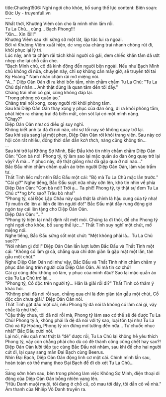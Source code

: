 title:Chương1506: Nghỉ ngơi cho khỏe, bổ sung thể lực
content:
Biên soạn: Đức Uy - truyenfull.vn<br>---<br>Nhất thời, Khương Viêm còn cho là mình nhìn lầm rồi.<br>Tu La Chủ... cùng... Bạch Phong!!!<br>"Xin... Xin lỗi!!"<br>Khương Viêm sau khi sững sờ một lát, lập tức lui ra ngoài.<br>Bởi vì Khương Viêm xuất hiện, d*c v*ng của chàng trai nhanh chóng rút đi, khôi phục lại lý trí.<br>Lúc này, anh ta chậm rãi tách khỏi người cô gái, đem chiếc khăn tắm đã ướt nhẹp che lại chỗ cần che.<br>"Bạch Minh chủ, cô đã kinh động đến người bên ngoài. Nếu như Bạch Minh chủ không đi nữa, chuyện này, chỉ sợ không cần mấy giờ, sẽ truyền tới tai Kỷ Hoàng." Nam nhân chậm rãi mở miệng nói.<br>"A..." Diệp Oản Oản đi ra khỏi bồn tắm, nhìn chằm chằm Tu La Chủ: "Tu La Chủ đại nhân... Anh thật đúng là quan tâm đến tôi đấy."<br>Chàng trai nhìn cô gái, cũng không đáp lại.<br>"Trong phòng có quần áo."<br>Chàng trai nói xong, xoay người rời khỏi phòng tắm.<br>Sau khi Diệp Oản Oản thay xong y phục của đàn ông, đi ra khỏi phòng tắm, phát hiện ra chàng trai đã biến mất, còn sót lại có một mình nàng.<br>"Chạy?"<br>Diệp Oản Oản như có điều gì suy nghĩ.<br>Không biết anh ta đã đi nơi nào, chỉ sợ tối nay sẽ không quay trở lại.<br>Sau khi sửa sang lại một phen, Diệp Oản Oản rời khỏi trang viên. Sau này cơ hội còn rất nhiều, đồng thời dần dần k*ch th*ch, nàng cũng không tin...<br>...<br>Sau khi trở lại Không Sợ Minh, Bắc Đẩu khó tin nhìn chằm chằm Diệp Oản Oản: "Con bà nó!! Phong tỷ, tỷ làm sao lại mặc quần áo đàn ông quay trở lại vậy? À mà... Y phục này, đệ thật giống như đã gặp qua ở nơi nào..."<br>Bắc Đẩu nhìn chằm chằm quần áo trên người Diệp Oản Oản, lâm vào trầm tư.<br>Thất Tinh liếc mắt nhìn Bắc Đẩu một cái: "Bộ mà Tu La Chủ mặc lần trước."<br>"Cái gì?" Nghe tiếng, Bắc Đẩu suýt nữa nhảy cỡn lên, khó tin nhìn về phía Diệp Oản Oản: "Con bà nó!! Trời ạ... Ta phi!! Phong tỷ, tỷ thật sự đem Tu La Chủ c**ng b*c sao? Trâu bò nha!"<br>"Phong tỷ, cái Độc Lập Châu này quả thật là chính là hậu cung của tỷ nha! Tỷ muốn đè lên ai liền đè lên người đó!" Bắc Đẩu mặt đầy rung động giơ ngón tay cái lên tặng cho Diệp Oản Oản.<br>Diệp Oản Oản: "..."<br>"Phong tỷ hiện tại nhất định rất mệt mỏi. Chúng ta đi thôi, để cho Phong tỷ nghỉ ngơi cho khỏe, bổ sung thể lực..." Thất Tinh suy nghĩ một chút, mở miệng nói.<br>Nghe tiếng, Bắc Đẩu sửng sốt một chút: "Mệt không phải là... Tu La Chủ sao??"<br>"Nói nhảm gì đó!!" Diệp Oản Oản lần lượt lườm Bắc Đấu và Thất Tinh một cái: "Không có làm gì cả, chẳng qua chỉ đơn giản là gặp mặt một lần, tán gẫu một chút."<br>Nghe Diệp Oản Oản nói như vậy, Bắc Đấu và Thất Tinh nhìn chằm chằm y phục đàn ông trên người của Diệp Oản Oản. Ai mà tin cơ chứ!<br>Cái gì cũng đều không có làm, y phục của mình đâu? Sao lại mặc quần áo của Tu La Chủ trở lại...<br>"Phong tỷ, Cổ độc trên người tỷ... Hẳn là giải rồi đi?" Thất Tinh có thâm ý khác hỏi.<br>"Không phải đã nói rồi sao, chẳng qua chỉ là đơn giản tán gẫu một chút, Cổ độc còn chưa giải." Diệp Oản Oản nói.<br>Thất Tinh gật đầu một cái, nếu Phong tỷ đã nói là không có làm cái gì, vậy chắc là như thế.<br>"Cậu thấy chưa, tôi đã nói rồi mà, Phong tỷ làm sao có thể sẽ đè được Tu La Chủ! Phong tỷ à, không phải là đệ đã nói với tỷ sao, loại tồn tại như Tu La Chủ và Kỷ Hoàng, Phong tỷ xin đừng mơ tưởng đến nữa... Tự chuốc nhục nhã!" Bắc Đẩu cười nói.<br>Lại nói, nếu quả như thật là “đè” được rồi, Tu La Chủ lại không hề yêu thích Phong tỷ, vậy còn chẳng phải cho dù có đè thành công cũng chết hay sao?!<br>Diệp Oản Oản lười tiếp tục cùng Bắc Đẩu nói nhảm, sau khi để cho hai người cút đi, lại quay sang mần Đại Bạch cùng Beerus.<br>Nhìn Đại Bạch, Diệp Oản Oản động linh cơ một cái. Chính mình lần sau, hoàn toàn có thể mang theo Đại Bạch để đi dò xét Tu La Chủ...<br>...<br>Sáng sớm hôm sau, bên trong phòng làm việc Không Sợ Minh, điện thoại di động của Diệp Oản Oản bỗng nhiên vang lên.<br>"Hữu Danh muội muội, tôi đang ở chỗ cũ, cô mau tới đây, tôi dẫn cô về nhà." Âm thanh của Nhiếp Vô Danh truyền ra.
